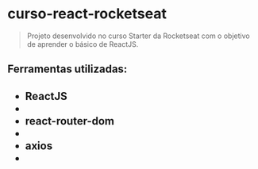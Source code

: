 # curso-react-rocketseat
> Projeto desenvolvido no curso Starter da Rocketseat com o objetivo de aprender o básico de ReactJS. 

<h2>Ferramentas utilizadas:<h2>

<ul>
     <li>ReactJS<li>
     <li>react-router-dom<li>
     <li>axios<li>
<ul>


